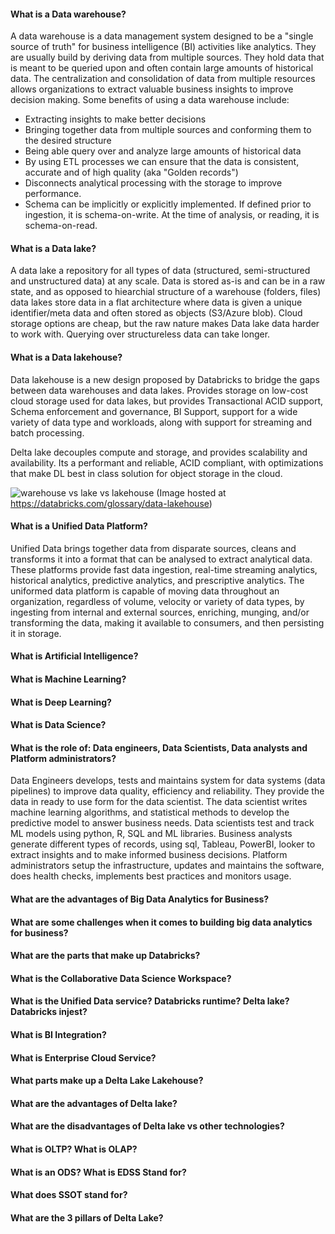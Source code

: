
#### What is a Data warehouse?

A data warehouse is a data management system designed to be a "single source of truth" for business intelligence (BI) activities like analytics.  They are usually build by deriving data from multiple sources.  They hold data that is meant to be queried upon and often contain large amounts of historical data.  The centralization and consolidation of data from multiple resources allows organizations to extract valuable business insights to improve decision making.  Some benefits of using a data warehouse include:
- Extracting insights to make better decisions
- Bringing together data from multiple sources and conforming them to the desired structure
- Being able query over and analyze large amounts of historical data
- By using ETL processes we can ensure that the data is consistent, accurate and of high quality (aka "Golden records")
- Disconnects analytical processing with the storage to improve performance.
- Schema can be implicitly or explicitly implemented.  If defined prior to ingestion, it is schema-on-write.  At the time of analysis, or reading, it is schema-on-read.

#### What is a Data lake?

A data lake a repository for all types of data (structured, semi-structured and unstructured data) at any scale.  Data is stored as-is and can be in a raw state, and as opposed to hiearchial structure of a warehouse (folders, files) data lakes store data in a flat architecture where data is given a unique identifier/meta data and often stored as objects (S3/Azure blob).  Cloud storage options are cheap, but the raw nature makes Data lake data harder to work with.  Querying over structureless data can take longer.  

#### What is a Data lakehouse?
Data lakehouse is a new design proposed by Databricks to bridge the gaps between data warehouses and data lakes.  Provides storage on low-cost cloud storage used for data lakes, but provides Transactional ACID support, Schema enforcement and governance, BI Support, support for a wide variety of data type and workloads, along with support for streaming and batch processing.

Delta lake decouples compute and storage, and provides scalability and availability.  Its a performant and reliable, ACID compliant, with optimizations that make DL best in class solution for object storage in the cloud.

![warehouse vs lake vs lakehouse](https://databricks.com/wp-content/uploads/2020/01/data-lakehouse.png)
(Image hosted at https://databricks.com/glossary/data-lakehouse)

#### What is a Unified Data Platform?

Unified Data brings together data from disparate sources, cleans and transforms it into a format that can be analysed to extract analytical data.  These platforms provide fast data ingestion, real-time streaming analytics, historical analytics, predictive analytics, and prescriptive analytics.    The uniformed data platform is capable of moving data throughout an organization, regardless of volume, velocity or variety of data types, by ingesting from internal and external sources, enriching, munging, and/or transforming the data, making it available to consumers, and then persisting it in storage.

#### What is Artificial Intelligence?



#### What is Machine Learning?

#### What is Deep Learning?

#### What is Data Science?

#### What is the role of: Data engineers, Data Scientists, Data analysts and Platform administrators?

Data Engineers develops, tests and maintains system for data systems (data pipelines) to improve data quality, efficiency and reliability.  They provide the data in ready to use form for the data scientist.  The data scientist writes machine learning algorithms, and statistical methods to develop the predictive model to answer business needs.  Data scientists test and track ML models using python, R, SQL and ML libraries. Business analysts generate different types of records, using sql, Tableau, PowerBI, looker to extract insights and to make informed business decisions.  Platform administrators setup the infrastructure, updates and maintains the software, does health checks, implements best practices and monitors usage.

#### What are the advantages of Big Data Analytics for Business?

#### What are some challenges when it comes to building big data analytics for business?

#### What are the parts that make up Databricks?

#### What is the Collaborative Data Science Workspace?

#### What is the Unified Data service?  Databricks runtime?  Delta lake?  Databricks injest?

#### What is BI Integration?

#### What is Enterprise Cloud Service?

#### What parts make up a Delta Lake Lakehouse?

#### What are the advantages of Delta lake?

#### What are the disadvantages of Delta lake vs other technologies?

#### What is OLTP?  What is OLAP?  

#### What is an ODS?  What is EDSS Stand for?

#### What does SSOT stand for?

#### What are the 3 pillars of Delta Lake?

